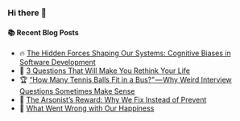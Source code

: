 ### Hi there 👋

<!--
**jorzel/jorzel** is a ✨ _special_ ✨ repository because its `README.md` (this file) appears on your GitHub profile.

Here are some ideas to get you started:

- 🔭 I’m currently working on ...
- 🌱 I’m currently learning ...
- 👯 I’m looking to collaborate on ...
- 🤔 I’m looking for help with ...
- 💬 Ask me about ...
- 📫 How to reach me: ...
- 😄 Pronouns: ...
- ⚡ Fun fact: ...
-->

#### :books: Recent Blog Posts
<!-- BLOGPOSTS:START -->
 - 🔥 [The Hidden Forces Shaping Our Systems: Cognitive Biases in Software Development](https://levelup.gitconnected.com/the-hidden-forces-shaping-our-systems-cognitive-biases-in-software-development-c8024695e3e4?source=rss-607ede630b31------2)
 - 📰 [3 Questions That Will Make You Rethink Your Life](https://medium.com/@orzel.jarek/3-questions-that-will-make-you-rethink-your-life-76e761948416?source=rss-607ede630b31------2)
 - 🏆 [“How Many Tennis Balls Fit in a Bus?” — Why Weird Interview Questions Sometimes Make Sense](https://medium.com/@orzel.jarek/how-many-tennis-balls-fit-in-a-bus-why-weird-interview-questions-sometimes-make-sense-ec24f6aeec4e?source=rss-607ede630b31------2)
 - 🔘 [The Arsonist’s Reward: Why We Fix Instead of Prevent](https://medium.com/@orzel.jarek/the-arsonists-reward-why-we-fix-instead-of-prevent-e526526329d8?source=rss-607ede630b31------2)
 - 📰 [What Went Wrong with Our Happiness](https://medium.com/@orzel.jarek/what-went-wrong-with-our-happiness-aa1f017ba05e?source=rss-607ede630b31------2)<!-- BLOGPOSTS:END -->